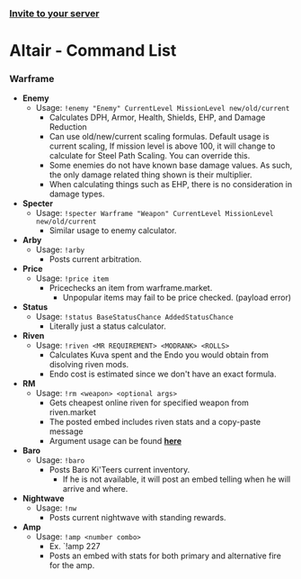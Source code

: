 
### [Invite to your server](https://discord.com/oauth2/authorize?client_id=522879744786563075&permissions=0&scope=bot)
# Altair - Command List
### Warframe
- **Enemy**  
	 - Usage: `!enemy "Enemy" CurrentLevel MissionLevel new/old/current`
		 - Calculates DPH, Armor, Health, Shields, EHP, and Damage Reduction
		 - Can use old/new/current scaling formulas. Default usage is current scaling, If mission level is above 100, it will change to calculate for Steel Path Scaling. You can override this.
		 - Some enemies do not have known base damage values. As such, the only damage related thing shown is their multiplier.
		 - When calculating things such as EHP, there is no consideration in damage types. 
- **Specter**
	- Usage: `!specter Warframe "Weapon" CurrentLevel MissionLevel new/old/current`
		- Similar usage to enemy calculator.
- **Arby**
	- Usage: `!arby`
		- Posts current arbitration.
- **Price**
	- Usage: `!price item`
		- Pricechecks an item from warframe.market.
			- Unpopular items may fail to be price checked. (payload error)
- **Status**
	- Usage: `!status BaseStatusChance AddedStatusChance`
		- Literally just a status calculator.
- **Riven**
	- Usage: `!riven <MR REQUIREMENT> <MODRANK> <ROLLS>`
		- Calculates Kuva spent and the Endo you would obtain from disolving riven mods.
		- Endo cost is estimated since we don't have an exact formula.
- **RM**
	- Usage: `!rm <weapon> <optional args>`
		- Gets cheapest online riven for specified weapon from riven.market
		- The posted embed includes riven stats and a copy-paste message
		- Argument usage can be found [**here**](https://github.com/empdarkness/altair/blob/master/rm.md)
- **Baro**
	- Usage: `!baro`
		- Posts Baro Ki'Teers current inventory.
			- If he is not available, it will post an embed telling when he will arrive and where.
- **Nightwave**
	- Usage: `!nw`
		- Posts current nightwave with standing rewards.
- **Amp**
	- Usage: `!amp <number combo>`
		- Ex. `!amp 227
		- Posts an embed with stats for both primary and alternative fire for the amp.

